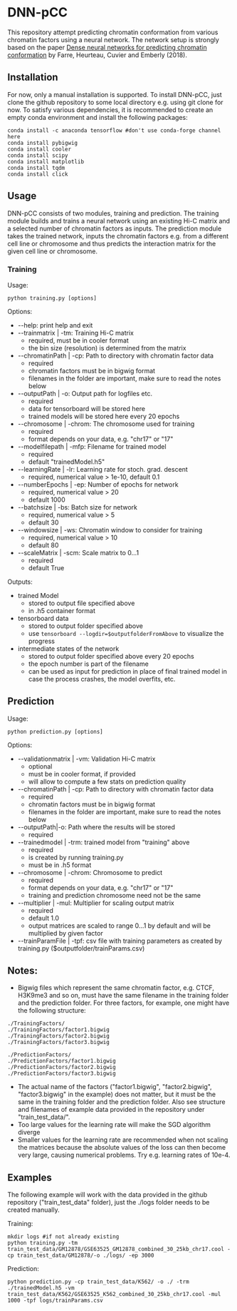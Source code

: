# DNN-pCC

This repository attempt predicting chromatin conformation from various chromatin factors using a neural network.
The network setup is strongly based on the paper [Dense neural networks for predicting chromatin conformation](https://doi.org/10.1186/s12859-018-2286-z) 
by Farre, Heurteau, Cuvier and Emberly (2018).

## Installation
For now, only a manual installation is supported.
To install DNN-pCC, just clone the github repository to some local directory 
e.g. using git clone for now.
To satisfy various dependencies, it is recommended to create an empty conda environment and install the following packages:
```
conda install -c anaconda tensorflow #don't use conda-forge channel here
conda install pybigwig
conda install cooler
conda install scipy
conda install matplotlib
conda install tqdm
conda install click
```

## Usage
DNN-pCC consists of two modules, training and prediction.
The training module builds and trains a neural network using an existing Hi-C matrix and a selected number of chromatin factors as inputs.
The prediction module takes the trained network, inputs the chromatin factors
e.g. from a different cell line or chromosome and thus predicts the
interaction matrix for the given cell line or chromosome.

### Training
Usage:
```
python training.py [options]
```
Options:
- --help: print help and exit
- --trainmatrix | -tm: Training Hi-C matrix
  - required, must be in cooler format
  - the bin size (resolution) is determined from the matrix
- --chromatinPath | -cp: Path to directory with chromatin factor data
  - required
  - chromatin factors must be in bigwig format
  - filenames in the folder are important, make sure to read the notes below
- --outputPath | -o: Output path for logfiles etc.
  - required 
  - data for tensorboard will be stored here
  - trained models will be stored here every 20 epochs
- --chromosome | -chrom: The chromosome used for training
  - required
  - format depends on your data, e.g. "chr17" or "17"
- --modelfilepath | -mfp: Filename for trained model
  - required
  - default "trainedModel.h5"
- --learningRate | -lr: Learning rate for stoch. grad. descent
  - required, numerical value > 1e-10, default 0.1
- --numberEpochs | -ep: Number of epochs for network
  - required, numerical value > 20
  - default 1000
- --batchsize | -bs: Batch size for network
  - required, numerical value > 5
  - default 30
- --windowsize | -ws: Chromatin window to consider for training
  - required, numerical value > 10
  - default 80
- --scaleMatrix | -scm: Scale matrix to 0...1
  - required
  - default True

Outputs:
- trained Model
  - stored to output file specified above
  - in .h5 container format
- tensorboard data
  - stored to output folder specified above
  - use `tensorboard --logdir=$outputfolderFromAbove` to visualize the progress
- intermediate states of the network
  - stored to output folder specified above every 20 epochs
  - the epoch number is part of the filename
  - can be used as input for prediction in place of final trained model
    in case the process crashes, the model overfits, etc.

## Prediction
Usage:
```
python prediction.py [options]
```
Options:
- --validationmatrix | -vm: Validation Hi-C matrix
  - optional
  - must be in cooler format, if provided
  - will allow to compute a few stats on prediction quality
- --chromatinPath | -cp: Path to directory with chromatin factor data
  - required
  - chromatin factors must be in bigwig format
  - filenames in the folder are important, make sure to read the notes below
- --outputPath|-o: Path where the results will be stored
  - required
- --trainedmodel | -trm: trained model from "training" above
  - required
  - is created by running training.py
  - must be in .h5 format
- --chromosome | -chrom: Chromosome to predict
  - required
  - format depends on your data, e.g. "chr17" or "17"
  - training and prediction chromosome need not be the same
- --multiplier | -mul: Multiplier for scaling output matrix
  - required
  - default 1.0
  - output matrices are scaled to range 0...1 by default and will be multiplied by given factor
- --trainParamFile | -tpf: csv file with training parameters as created by training.py  ($outputfolder/trainParams.csv)

## Notes:
- Bigwig files which represent the same chromatin factor, e.g. CTCF, H3K9me3 and so on, must have the same filename in the training folder and the prediction folder. For three factors, for example, one might have the following structure:
```
./TrainingFactors/
./TrainingFactors/factor1.bigwig
./TrainingFactors/factor2.bigwig
./TrainingFactors/factor3.bigwig

./PredictionFactors/
./PredictionFactors/factor1.bigwig
./PredictionFactors/factor2.bigwig
./PredictionFactors/factor3.bigwig
```
- The actual name of the factors ("factor1.bigwig", "factor2.bigwig", "factor3.bigwig" in the example) does not matter, but it must be the same in the training folder and the prediction folder. Also see structure and filenames of example data provided in the repository under "train_test_data/".
- Too large values for the learning rate will make the SGD algorithm diverge
- Smaller values for the learning rate are recommended when not scaling the matrices because the absolute values of the loss can then become very 
large, causing numerical problems. Try e.g. learning rates of 10e-4.

## Examples
The following example will work with the data provided in the github repository ("train_test_data" folder), just the ./logs folder needs to be created manually.

Training:
```
mkdir logs #if not already existing
python training.py -tm train_test_data/GM12878/GSE63525_GM12878_combined_30_25kb_chr17.cool -cp train_test_data/GM12878/-o ./logs/ -ep 3000
```

Prediction:
```
python prediction.py -cp train_test_data/K562/ -o ./ -trm ./trainedModel.h5 -vm train_test_data/K562/GSE63525_K562_combined_30_25kb_chr17.cool -mul 1000 -tpf logs/trainParams.csv
```